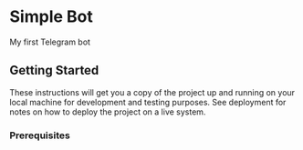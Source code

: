 # Simple Bot

My first Telegram bot

## Getting Started

These instructions will get you a copy of the project up and running on your local machine for development and testing purposes. See deployment for notes on how to deploy the project on a live system.

### Prerequisites
